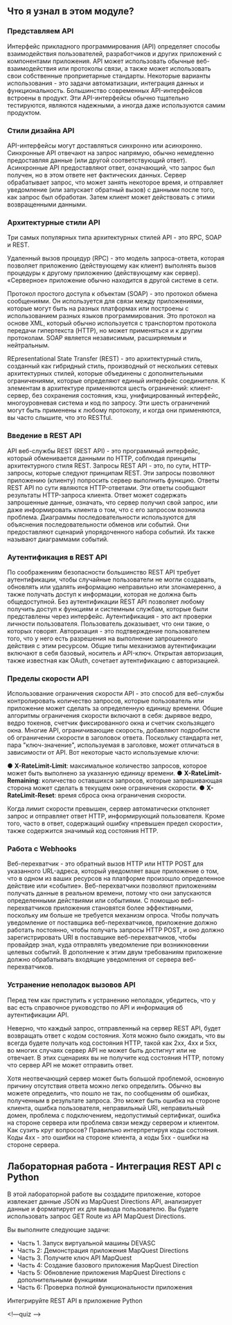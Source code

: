 <!-- 4.9.1 -->
## Что я узнал в этом модуле?

### Представляем API

Интерфейс прикладного программирования (API) определяет способы взаимодействия пользователей, разработчиков и других приложений с компонентами приложения. API может использовать обычные веб-взаимодействия или протоколы связи, а также может использовать свои собственные проприетарные стандарты. Некоторые варианты использования - это задачи автоматизации, интеграция данных и функциональность. Большинство современных API-интерфейсов встроены в продукт. Эти API-интерфейсы обычно тщательно тестируются, являются надежными, а иногда даже используются самим продуктом.

### Стили дизайна API

API-интерфейсы могут доставляться синхронно или асинхронно. Синхронные API отвечают на запрос напрямую, обычно немедленно предоставляя данные (или другой соответствующий ответ). Асинхронные API предоставляют ответ, означающий, что запрос был получен, но в этом ответе нет фактических данных. Сервер обрабатывает запрос, что может занять некоторое время, и отправляет уведомление (или запускает обратный вызов) с данными после того, как запрос был обработан. Затем клиент может действовать с этими возвращенными данными.

### Архитектурные стили API

Три самых популярных типа архитектурных стилей API - это RPC, SOAP и REST.

Удаленный вызов процедур (RPC) - это модель запроса-ответа, которая позволяет приложению (действующему как клиент) выполнять вызов процедуры к другому приложению (действующему как сервер). «Серверное» приложение обычно находится в другой системе в сети.

Протокол простого доступа к объектам (SOAP) - это протокол обмена сообщениями. Он используется для связи между приложениями, которые могут быть на разных платформах или построены с использованием разных языков программирования. Это протокол на основе XML, который обычно используется с транспортом протокола передачи гипертекста (HTTP), но может применяться и к другим протоколам. SOAP является независимым, расширяемым и нейтральным.

REpresentational State Transfer (REST) - это архитектурный стиль, созданный как гибридный стиль, производный от нескольких сетевых архитектурных стилей, которые объединены с дополнительными ограничениями, которые определяют единый интерфейс соединителя. К элементам в архитектуре применяются шесть ограничений: клиент-сервер, без сохранения состояния, кэш, унифицированный интерфейс, многоуровневая система и код по запросу. Эти шесть ограничений могут быть применены к любому протоколу, и когда они применяются, вы часто слышите, что это RESTful.

### Введение в REST API

API веб-службы REST (REST API) - это программный интерфейс, который обменивается данными по HTTP, соблюдая принципы архитектурного стиля REST. Запросы REST API - это, по сути, HTTP-запросы, которые следуют принципам REST. Эти запросы позволяют приложению (клиенту) попросить сервер выполнить функцию. Ответы REST API по сути являются HTTP-ответами. Эти ответы сообщают результаты HTTP-запроса клиента. Ответ может содержать запрошенные данные, означать, что сервер получил свой запрос, или даже информировать клиента о том, что с его запросом возникла проблема. Диаграммы последовательности используются для объяснения последовательности обменов или событий. Они предоставляют сценарий упорядоченного набора событий. Их также называют диаграммами событий.

### Аутентификация в REST API

По соображениям безопасности большинство REST API требует аутентификации, чтобы случайные пользователи не могли создавать, обновлять или удалять информацию неправильно или злонамеренно, а также получать доступ к информации, которая не должна быть общедоступной. Без аутентификации REST API позволяет любому получить доступ к функциям и системным службам, которые были представлены через интерфейс. Аутентификация - это акт проверки личности пользователя. Пользователь доказывает, что они такие, о которых говорят. Авторизация - это подтверждение пользователем того, что у него есть разрешения на выполнение запрошенного действия с этим ресурсом. Общие типы механизмов аутентификации включают в себя базовый, носитель и API-ключ. Открытая авторизация, также известная как OAuth, сочетает аутентификацию с авторизацией.

### Пределы скорости API

Использование ограничения скорости API - это способ для веб-службы контролировать количество запросов, которые пользователь или приложение может сделать за определенную единицу времени. Общие алгоритмы ограничения скорости включают в себя: дырявое ведро, ведро токенов, счетчик фиксированного окна и счетчик скользящего окна. Многие API, ограничивающие скорость, добавляют подробности об ограничении скорости в заголовок ответа. Поскольку стандарта нет, пара "ключ-значение", используемая в заголовке, может отличаться в зависимости от API. Вот некоторые часто используемые ключи:

● **X-RateLimit-Limit**: максимальное количество запросов, которое может быть выполнено за указанную единицу времени.
● **X-RateLimit-Remaining**: количество оставшихся запросов, которые запрашивающая сторона может сделать в текущем окне ограничения скорости.
● **X-RateLimit-Reset**: время сброса окна ограничения скорости.

Когда лимит скорости превышен, сервер автоматически отклоняет запрос и отправляет ответ HTTP, информирующий пользователя. Кроме того, часто в ответ, содержащий ошибку «превышен предел скорости», также содержится значимый код состояния HTTP.

### Работа с Webhooks

Веб-перехватчик - это обратный вызов HTTP или HTTP POST для указанного URL-адреса, который уведомляет ваше приложение о том, что в одном из ваших ресурсов на платформе произошло определенное действие или «событие». Веб-перехватчики позволяют приложениям получать данные в реальном времени, потому что они запускаются определенными действиями или событиями. С помощью веб-перехватчиков приложения становятся более эффективными, поскольку им больше не требуется механизм опроса. Чтобы получать уведомление от поставщика веб-перехватчиков, приложение должно работать постоянно, чтобы получать запросы HTTP POST, и оно должно зарегистрировать URI в поставщике веб-перехватчиков, чтобы провайдер знал, куда отправлять уведомление при возникновении целевых событий. В дополнение к этим двум требованиям приложение должно обрабатывать входящие уведомления от сервера веб-перехватчиков.

### Устранение неполадок вызовов API

Перед тем как приступить к устранению неполадок, убедитесь, что у вас есть справочное руководство по API и информация об аутентификации API.

Неверно, что каждый запрос, отправленный на сервер REST API, будет возвращать ответ с кодом состояния. Хотя можно было ожидать, что вы всегда будете получать код состояния HTTP, такой как 2xx, 4xx и 5xx, во многих случаях сервер API не может быть достигнут или не отвечает. В этих сценариях вы не получите код состояния HTTP, потому что сервер API не может отправить ответ.

Хотя неотвечающий сервер может быть большой проблемой, основную причину отсутствия ответа можно легко определить. Обычно вы можете определить, что пошло не так, по сообщениям об ошибках, полученным в результате запроса. Это может быть ошибка на стороне клиента, ошибка пользователя, неправильный URI, неправильный домен, проблема с подключением, недопустимый сертификат, ошибка на стороне сервера или проблема связи между сервером и клиентом. Как сузить круг вопросов? Правильно интерпретируя коды состояния. Коды 4xx - это ошибки на стороне клиента, а коды 5xx - ошибки на стороне сервера.

<!-- 4.9.2 -->
## Лабораторная работа - Интеграция REST API с Python

В этой лабораторной работе вы создадите приложение, которое извлекает данные JSON из MapQuest Directions API, анализирует данные и форматирует их для вывода пользователю. Вы будете использовать запрос GET Route из API MapQuest Directions.

Вы выполните следующие задачи:

* Часть 1. Запуск виртуальной машины DEVASC
* Часть 2: Демонстрация приложения MapQuest Directions
* Часть 3. Получите ключ API MapQuest
* Часть 4: Создание базового приложения MapQuest Direction
* Часть 5: Обновление приложения MapQuest Directions с дополнительными функциями
* Часть 6: Проверка полной функциональности приложения

Интегрируйте REST API в приложение Python

<!-- 4.9.3 -->
<!—quiz -->
